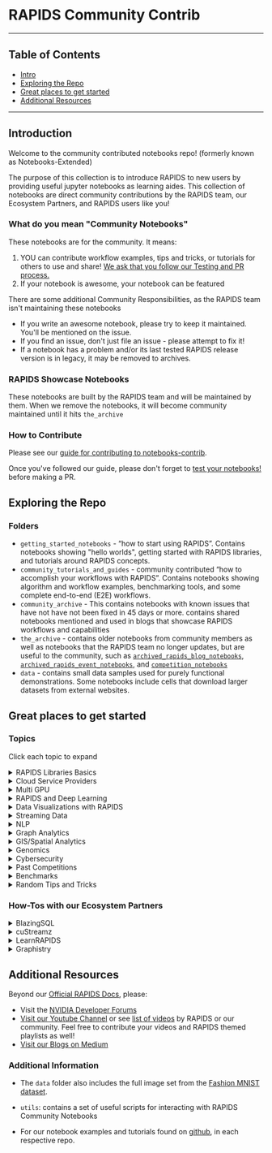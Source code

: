 # RAPIDS Community Contrib
---
## Table of Contents
* [Intro](#intro)
* [Exploring the Repo](#exploring)
* [Great places to get started](#get_started)
* [Additional Resources](#more)
  
---

## Introduction <a name="intro"></a>

Welcome to the community contributed notebooks repo! (formerly known as Notebooks-Extended)

The purpose of this collection is to introduce RAPIDS to new users by providing useful jupyter notebooks as learning aides.  This collection of notebooks are direct community contributions by the RAPIDS team, our Ecosystem Partners, and RAPIDS users like you!

### What do you mean "Community Notebooks" 

These notebooks are for the community.  It means:
1. YOU can contribute workflow examples, tips and tricks, or tutorials for others to use and share!  [We ask that you follow our Testing and PR process.](#contributing)
2. If your notebook is awesome, your notebook can be featured

There are some additional Community Responsibilities, as the RAPIDS team isn't maintaining these notebooks 
- If you write an awesome notebook, please try to keep it maintained.  You'll be mentioned on the issue.
- If you find an issue, don't just file an issue - please attempt to fix it!  
- If a notebook has a problem and/or its last tested RAPIDS release version is in legacy, it may be removed to archives. 

### RAPIDS Showcase Notebooks
These notebooks are built by the RAPIDS team and will be maintained by them.  When we remove the notebooks, it will become community maintained until it hits `the_archive`

### How to Contribute <a name="contributing"></a>

Please see our [guide for contributing to notebooks-contrib](CONTRIBUTING.md).

Once you've followed our guide, please don't forget to [test your notebooks!](TESTING.md) before making a PR.

## Exploring the Repo <a name="exploring"></a>
### Folders

- `getting_started_notebooks` - “how to start using RAPIDS”.  Contains notebooks showing "hello worlds", getting started with RAPIDS libraries, and tutorials around RAPIDS concepts.   
- `community_tutorials_and_guides` - community contributed “how to accomplish your workflows with RAPIDS”.  Contains notebooks showing algorithm and workflow examples, benchmarking tools, and some complete end-to-end (E2E) workflows.
- `community_archive` - This contains notebooks with known issues that have not have not been fixed in 45 days or more.  contains shared notebooks mentioned and used in blogs that showcase RAPIDS workflows and capabilities
- `the_archive` - contains older notebooks from community members as well as notebooks that the RAPIDS team no longer updates, but are useful to the community, such as [`archived_rapids_blog_notebooks`](community_relaunch/the_archive/archived_rapids_blog_notebooks),  [`archived_rapids_event_notebooks`](the_archive/archived_rapids_event_notebooks), and [`competition_notebooks`](the_archive/archived_rapids_competition_notebooks)
- `data` - contains small data samples used for purely functional demonstrations. Some notebooks include cells that download larger datasets from external websites.

## Great places to get started <a name="get_started"></a>

### Topics
Click each topic to expand
<details>
  <summary>RAPIDS Libraries Basics</summary>

#### Getting Started Readings
* [RAPIDS Release Deck](https://docs.rapids.ai/overview/latest.pdf)
* [Intro to RAPIDS](getting_started_materials/README.md)
  
#### Teaching Notebooks
* [Intro Notebooks to RAPIDS](getting_started_materials/intro_tutorials_and_guides)- covers cuDF, Dask, cuML and XGBoost.
* [Learn RAPIDS Getting Started Tour (External)](https://github.com/RAPIDSAcademy/rapidsacademy/tree/master/tutorials/datasci/tour)
* [Hello Worlds](getting_started_materials/hello_worlds)
  
#### Official Cheat Sheets
* [cuDF Cheat Sheet (PDF Download)](https://forums.developer.nvidia.com/uploads/short-url/mIndAvHNud3UXeWwC7Ore3d021D.pdf)
* [BlazingSQL Cheat Sheet (PDF Download)](https://forums.developer.nvidia.com/uploads/short-url/v0Wt2kUisxHUwr9fJSD6yA1J2bP.pdf)
* [cuGraph Cheat Sheet (PDF Download)](https://forums.developer.nvidia.com/uploads/short-url/kIbMG6LZjFfLFibbyqvVl2XcSbB.pdf)
* [RAPIDS-Dask Cheat Sheet (PDF Download)](https://forums.developer.nvidia.com/uploads/short-url/xiN07MC8FSHsXS6lekxSaY1CWs4.pdf)
* [CLX and cyBert Cheat Sheet (PDF Download)](https://forums.developer.nvidia.com/uploads/short-url/edzS5WizVTYZMWRtTl3AqHI5AL4.pdf)
* [cuSignal Cheat Sheet (PDF Download)](https://forums.developer.nvidia.com/uploads/short-url/hkh6vQ2rzl6mAHL8Vt0CYhctark.pdf)
</details>

<details>
  <summary>Cloud Service Providers</summary>

  #### [AWS](https://rapids.ai/cloud#aws) 
  * [Single Instance](https://rapids.ai/cloud#AWS-EC2)
  * [Multi GPU Dask](https://rapids.ai/cloud#AWS-Dask)
    * [Getting started with RAPIDS on AWS ECS using Dask Cloud Provider](https://medium.com/rapids-ai/getting-started-with-rapids-on-aws-ecs-using-dask-cloud-provider-b1adfdbc9c6e)
  * [Kubernetes](https://rapids.ai/cloud#AWS-Kubernetes)
  * [Sagemaker](https://rapids.ai/cloud#AWS-Sagemaker)
    * [Video- Tutorial of RAPIDS on AWS Sagemaker](https://www.youtube.com/watch?v=BtE4d0v6Css)
  #### [Azure](https://rapids.ai/cloud#azure)
  * [Single Instance](https://rapids.ai/cloud#AZ-single)
  * [Multi GPU Dask](https://rapids.ai/cloud#AZ-Dask)
  * [Kubernetes](https://rapids.ai/cloud#AZ-Kubernetes)
  * [AzureML Service](https://rapids.ai/cloud#AZ-ML)
    * [Video- Tutorial of RAPIDS on AzureML](https://www.youtube.com/watch?v=aqTmVVFnEwI)
  #### [GCP](https://rapids.ai/cloud#googlecloud)
  * [Single Instance](https://rapids.ai/cloud#GC-single)
  * [Multi GPU Dask (Dataproc)](https://rapids.ai/cloud#GC-Dask)
    * [Bursting Data Science Workloads to GPUs on Google Cloud Platform with Dask Cloud Provider (Blog with Code snippets)](https://medium.com/rapids-ai/bursting-data-science-workloads-to-gpus-on-google-cloud-platform-with-dask-cloud-provider-685be1eff204)
  * [Kubernetes](https://rapids.ai/cloud#GC-Kubernetes)
  * [CloudAI](https://rapids.ai/cloud#GC-AI)


</details>
<details>
  <summary>Multi GPU </summary>

  #### Getting Started 
* [Hello Word to Dask](getting_started_materials/hello_worlds/Dask_Hello_World.ipynb)
* [Intro to Dask](getting_started_materials/intro_tutorials_and_guides/03_Introduction_to_Dask.ipynb)
* [Dask using cuDF](getting_started_materials/intro_tutorials_and_guides/04_Introduction_to_Dask_using_cuDF_DataFrames.ipynb)
* [10 Minutes to Dask cuDF]()
* [Learn RAPIDS Multi GPU Mini Tour (External)](https://github.com/RAPIDSAcademy/rapidsacademy/tree/master/tutorials/multigpu/minitour)
#### Example Workflows
  
* [NYC Taxi on Dataproc (or Local)](https://github.com/rapidsai-community/notebooks-contrib/blob/main/community_tutorials_and_guides/taxi/NYCTaxi-E2E.ipynb)
* [Weather Analysis](community_tutorials_and_guides/intermediate_notebooks/examples/weather.ipynb)
* Dask Mortgage Analysis
* Performance Mortgage Analysis
* [State of the art NLP at scale with RAPIDS, HuggingFace and Dask (Blog and Code)](https://medium.com/rapids-ai/state-of-the-art-nlp-at-scale-with-rapids-huggingface-and-dask-a885c19ce87b)
* [LearnRAPIDS Multi-GPU Mini Tour (External)](https://github.com/RAPIDSAcademy/rapidsacademy/tree/master/tutorials/multigpu/minitour)
#### Dask Tricks
  
* [Monitoring Dask RAPIDS with Prometheus and Grafana (Blog with Code)](https://medium.com/rapids-ai/monitoring-dask-rapids-with-prometheus-grafana-96eaf6b8f3a0)
* [Scheduling & Optimizing RAPIDS Workflows with Dask and Prefect (Blog and Code)](https://medium.com/rapids-ai/scheduling-optimizing-rapids-workflows-with-dask-and-prefect-6fc26d011bf)
* [Filtered Reading with RAPIDS & Dask to Optimize ETL (Blog and Code)](https://medium.com/rapids-ai/filtered-reading-with-rapids-dask-to-optimize-etl-5f1624f4be55)

</details>
<details>
  <summary>RAPIDS and Deep Learning </summary>
  
* [Official RAPIDSAI Deep Learning Repo](https://github.com/rapidsai/deeplearning)
* [GPU Hackthons RAPIDS + Deep Learning Crash Course](https://github.com/gpuhackathons-org/gpubootcamp/blob/master/ai/RAPIDS/)
* [deeplearningwizard.com's Wizard Tutorial](https://github.com/ritchieng/deep-learning-wizard/) (External, uses Google Colab)
  
</details>

<details>
  <summary>Data Visualizations with RAPIDS </summary>
  
#### Offical RAPIDS Demos
* [Intro to cuXFilter](https://github.com/rapidsai-community/showcase/blob/main/team_contributions/cuxfilter-tutorial/cuxfilter_tutorial.ipynb)
* [Spatial Analytics Viz](https://github.com/exactlyallan/Spatial-Analytics-Viz/tree/main)
 
#### Tutorials
* [Visual EDA on NYC Taxi Spatial Analytics (As Shown in PyDataDC Meetup 11/2020)](https://github.com/taureandyernv/rapidsai_visual_eda)
* [RAPIDS + Plot.ly Dask Tutorial (As shown in PyDataTT on 05/2021)](https://github.com/taureandyernv/rapids-plotly-webapps/tree/main).
</details>

<details>
  <summary>Streaming Data </summary>
  
* [Chinmay Chandak's cuStreamz Gists (External)](https://gist.github.com/chinmaychandak)
* [Using cuStreamz to Accelerate your Kafka Datasource (Blog)](https://medium.com/rapids-ai/the-custreamz-series-the-accelerated-kafka-datasource-4faf0baeb3f6)
* [GPU accelerated Stream processing with RAPIDS (Blog)](https://medium.com/rapids-ai/gpu-accelerated-stream-processing-with-rapids-f2b725696a61)
* [Hello World Streaming Data](getting_started_materials/hello_worlds/hello_streamz.ipynb)

</details>
<details>
  <summary>NLP</summary>
  
* [NLP with Hashing Vectorizer (Blog)](https://medium.com/rapids-ai/gpu-text-processing-now-even-simpler-and-faster-bde7e42c8c8a)
* [Show me the Word Count (Archives)](the_archive/archived_rapids_blog_notebooks/nlp/show_me_the_word_count_gutenberg)

</details>
<details>
  <summary>Graph Analytics </summary>

</details>
<details>
  <summary>GIS/Spatial Analytics </summary>

* [Seismic Facies Analysis (External)](https://github.com/NVIDIA/energy-sdk/tree/master/rapids_seismic_facies)


</details>
<details>
  <summary>Genomics </summary>

  * [Clara Parabricks Single Cell Analytics Repo](https://github.com/clara-parabricks/rapids-single-cell-examples) - [Notebooks](https://github.com/clara-parabricks/rapids-single-cell-examples/tree/master/notebooks)
  * [RAPIDS Single Cell Analytics with updated scanpy wrappers](https://github.com/Intron7/rapids_singlecell) - by [Severin Dicks](https://github.com/Intron7) ([Institute of Medical Bioinformatics and Systems Medicine](https://www.uniklinik-freiburg.de/institut-fuer-medizinische-bioinformatik-und-systemmedizin/englisch/en.html), Freiburg)
  * [Video - GPU accelerated Single Cell Analytics](https://www.youtube.com/watch?v=nYneL_uif3Q) 
  * [Video - Accelerate and scale genomic analysis with open source analytics](https://cloudonair.withgoogle.com/events/genomic-analysis) (Free Google registration required)

</details>
<details>
  <summary>Cybersecurity </summary>

* [RAPIDS CLX](https://docs.rapids.ai/api/clx/stable/)
  * [CLX API Docs](https://docs.rapids.ai/api/clx/stable/api.html)
  * [10 Minutes to CLX](https://docs.rapids.ai/api/clx/stable/10min-clx.html)
  * [Getting Started with CLX and Streamz](https://docs.rapids.ai/api/clx/stable/intro-clx-streamz.html)
* [Learn RAPIDS Cyber Security Mini Tour (External)](https://github.com/RAPIDSAcademy/rapidsacademy/tree/master/tutorials/security/tour)
* [Cyber Blog Notebooks (Archives)](the_archive/archived_rapids_blog_notebooks/cyber)

</details>
<details>
  <summary>Past Competitions </summary>

- [RAPIDS.AI KGMON Competition Notebooks](the_archive/archived_competition_notebooks/kaggle)- contains a selection of notebooks that were used in Kaggle competitions.

</details> 

<details>
  <summary>Benchmarks </summary>

* [MultiGPU PageRank Benchmark (Archived)](the_archive/archived_rapids_benchmarks/cugraph)
* [RAPIDS Decomposition (Archived)](the_archive/archived_rapids_benchmarks/rapids_decomposition.ipynb)

</details>
<details>
  <summary>Random Tips and Tricks </summary>

* [Synthetic 3D End-to-End ML Workflow](community_tutorials_and_guides/synthetic)
* [Reading Larger than Memory CSVs with RAPIDS and Dask (Blog)](https://medium.com/rapids-ai/reading-larger-than-memory-csvs-with-rapids-and-dask-e6e27dfa6c0f)

</details>

### How-Tos with our Ecosystem Partners 
<details>  
  <summary>BlazingSQL</summary>

* [Main Website](https://blazingsql.com/)
* [Docs](https://docs.blazingsql.com/)
* [Intro Notebooks](https://github.com/BlazingDB/Welcome_to_BlazingSQL_Notebooks/tree/master/intro_notebooks)
* [Welcome to Blazing's RAPIDS Cheatsheets](https://github.com/BlazingDB/Welcome_to_BlazingSQL_Notebooks/tree/master/cheatsheets)
* [Webinar Notebooks](https://github.com/BlazingDB/Welcome_to_BlazingSQL_Notebooks/tree/master/webinars)
  
</details> 

<details>
  <summary>cuStreamz</summary>
</details> 
<details>
  <summary>LearnRAPIDS</summary>

* [Main Website](https://www.learnrapids.com/)
* [Tutorial Github Repo](https://github.com/RAPIDSAcademy/rapidsacademy/tree/master/tutorials)
  
</details>
<details>
  <summary>Graphistry</summary>

* [Graph viz/connectors/transforms for cuGraph/cuDF with Demos](https://github.com/graphistry/pygraphistry) - Demos in /demos
* [RAPIDS dashboarding with Graphistry with Demos](https://github.com/graphistry/graph-app-kit) - Various demos in /python/views
* [Graphistry Hub](https://hub.graphistry.com/) - Includes no-code file uploader + free API keys
  
</details>

## Additional Resources <a name="more"></a>
Beyond our [Official RAPIDS Docs](https://docs.rapids.ai/api), please:
- Visit the [NVIDIA Developer Forums](https://forums.developer.nvidia.com/c/ai-data-science/86)
- [Visit our Youtube Channel](https://www.youtube.com/channel/UCsoi4wfweA3I5FsPgyQnnqw/featured?view_as=subscriber) or see [list of videos](multimedia_links.md) by RAPIDS or our community.  Feel free to contribute your videos and RAPIDS themed playlists as well!
- [Visit our Blogs on Medium](https://medium.com/rapids-ai/) 

### Additional Information
* The `data` folder also includes the full image set from the [Fashion MNIST dataset](https://github.com/zalandoresearch/fashion-mnist).

* `utils`: contains a set of useful scripts for interacting with RAPIDS Community Notebooks

* For our notebook examples and tutorials found on [github](https://github.com/rapidsai), in each respective repo.

